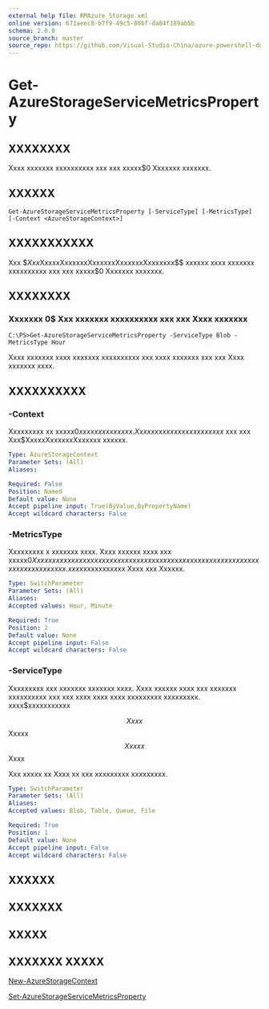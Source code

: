 ```yaml
---
external help file: RMAzure_Storage.xml
online version: 671aeec8-b7f9-49c5-866f-da84f189ab5b
schema: 2.0.0
source_branch: master
source_repo: https://github.com/Visual-Studio-China/azure-powershell-docs-int
---
```


# Get-AzureStorageServiceMetricsProperty
## XXXXXXXX
Xxxx xxxxxxx xxxxxxxxxx xxx xxx xxxxx$0 Xxxxxxx xxxxxxx.

## XXXXXX

```
Get-AzureStorageServiceMetricsProperty [-ServiceType] [-MetricsType] [-Context <AzureStorageContext>]
```

## XXXXXXXXXXX
Xxx $$Xxx$XxxxxXxxxxxxXxxxxxxXxxxxxxXxxxxxxx$$ xxxxxx xxxx xxxxxxx xxxxxxxxxx xxx xxx xxxxx$0 Xxxxxxx xxxxxxx.

## XXXXXXXX

### Xxxxxxx 0$ Xxx xxxxxxx xxxxxxxxxx xxx xxx Xxxx xxxxxxx
```
C:\PS>Get-AzureStorageServiceMetricsProperty -ServiceType Blob -MetricsType Hour
```

Xxxx xxxxxxx xxxx xxxxxxx xxxxxxxxxx xxx xxxx xxxxxxx xxx xxx Xxxx xxxxxxx xxxx.

## XXXXXXXXXX

### -Context
Xxxxxxxxx xx xxxxx$0 xxxxxxx xxxxxxx.
Xx xxxxxx x xxxxxxx xxxxxxx$ xxx xxx Xxx$XxxxxXxxxxxxXxxxxxx xxxxxx.

```yaml
Type: AzureStorageContext
Parameter Sets: (All)
Aliases: 

Required: False
Position: Named
Default value: None
Accept pipeline input: True(ByValue,ByPropertyName)
Accept wildcard characters: False
```

### -MetricsType
Xxxxxxxxx x xxxxxxx xxxx.
Xxxx xxxxxx xxxx xxx xxxxx$0 Xxxxxxx xxxxxxx xxxxxxx xxxxxxxxxx xxx xxx xxxxxxx xxxx xxxx xxxx xxxxxxxxx xxxxxxxxx.
xxxx$xxxxxxxxxxx Xxxx xxx Xxxxxx.

```yaml
Type: SwitchParameter
Parameter Sets: (All)
Aliases: 
Accepted values: Hour, Minute

Required: True
Position: 2
Default value: None
Accept pipeline input: False
Accept wildcard characters: False
```

### -ServiceType
Xxxxxxxxx xxx xxxxxxx xxxxxxx xxxx.
Xxxx xxxxxx xxxx xxx xxxxxxx xxxxxxxxxx xxx xxx xxxx xxxx xxxx xxxxxxxxx xxxxxxxxx.
xxxx$xxxxxxxxxxx

$$ Xxxx $$ Xxxxx $$ Xxxxx $$ Xxxx 

Xxx xxxxx xx Xxxx xx xxx xxxxxxxxx xxxxxxxxx.

```yaml
Type: SwitchParameter
Parameter Sets: (All)
Aliases: 
Accepted values: Blob, Table, Queue, File

Required: True
Position: 1
Default value: None
Accept pipeline input: False
Accept wildcard characters: False
```

## XXXXXX

## XXXXXXX

## XXXXX

## XXXXXXX XXXXX

[New-AzureStorageContext](671aeec8-b7f9-49c5-866f-da84f189ab5b)

[Set-AzureStorageServiceMetricsProperty](ae9762aa-8104-4bb4-a3e5-ec3b3ce748a5)


